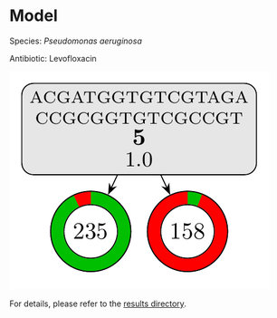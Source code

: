 
# Model

Species: *Pseudomonas aeruginosa*

Antibiotic: Levofloxacin

<a href="./model.pdf"><img src="./model.png" /></a>

For details, please refer to the [results directory](../../../../../results/cart_b/pseudomonas%20aeruginosa/levofloxacin/repeat_6/).

